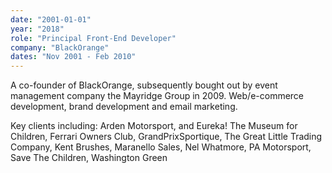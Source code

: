 ```yaml
---
date: "2001-01-01"
year: "2018"
role: "Principal Front-End Developer"
company: "BlackOrange"
dates: "Nov 2001 - Feb 2010"
---
```


A co-founder of BlackOrange, subsequently bought out by event management company the Mayridge Group in 2009. Web/e-commerce development, brand development and email marketing.

Key clients including: Arden Motorsport, and Eureka! The Museum for Children, Ferrari Owners Club, GrandPrixSportique, The Great Little Trading Company, Kent Brushes, Maranello Sales, Nel Whatmore, PA Motorsport, Save The Children, Washington Green

